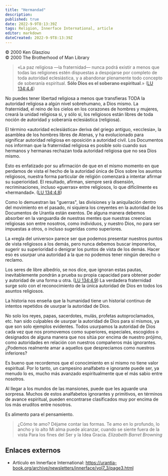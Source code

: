```yaml
---
title: "Hermandad"
description: 
published: true
date: 2022-9-9T8:13:39Z
tags: Religion, Innerface International, article
editor: markdown
dateCreated: 2022-9-9T8:13:39Z
---
```


<p class="v-card v-sheet theme--light grey lighten-3 px-2">© 2000 Ken Glasziou<br>© 2000 The Brotherhood of Man Library</p>

> «La paz religiosa —la fraternidad— nunca podrá existir a menos que todas las religiones estén dispuestas a despojarse por completo de toda autoridad eclesiástica, y a abandonar plenamente todo concepto de soberanía espiritual. **Sólo Dios es el soberano espiritual**.» ([LU 134:4.4](/es/The_Urantia_Book/134#p4_4))

No puedes tener libertad religiosa a menos que transfieras TODA la autoridad religiosa a algún nivel sobrehumano, a Dios mismo. La fraternidad, el reino de los cielos en los corazones de hombres y mujeres, creará la unidad religiosa si, y sólo si, los religiosos están libres de toda noción de autoridad y soberanía eclesiástica (religiosa).

El término «autoridad eclesiástica» deriva del griego antiguo, «ecclesia», la asamblea de los hombres libres de Atenas, y ha evolucionado para significar autoridad religiosa en oposición a autoridad civil. Los Documentos nos informan que la fraternidad religiosa es posible solo cuando sus hermanos y hermanas rechazan toda autoridad religiosa que no sea Dios mismo.

Esto es enfatizado por su afirmación de que en el mismo momento en que perdamos de vista el hecho de la autoridad única de Dios sobre los asuntos religiosos, nuestra forma particular de religión comenzará a intentar afirmar su superioridad. El resultado, afirman, siempre será disensión, recriminaciones, incluso «guerras» entre religiosos, lo que difícilmente es «hermandad». ([LU 134:4.8](/es/The_Urantia_Book/134#p4_8))

Como lo demuestran las "guerras", las divisiones y la aniquilación dentro del movimiento en el pasado, ni siquiera los creyentes en la autoridad de los Documentos de Urantia están exentos. De alguna manera debemos absorber en la vanguardia de nuestras mentes que nuestras creencias religiosas son entre nosotros, como individuos, y nuestro Dios, no para ser impuestas a otros, o incluso sugeridas como superiores.

La «regla del universo» parece ser que podemos presentar nuestros puntos de vista religiosos a los demás, pero nunca debemos buscar imponerlos, sugerir su superioridad o denigrar los puntos de vista de los demás. Hacer eso es usurpar una autoridad a la que no podemos tener ningún derecho o reclamo.

Los seres de libre albedrío, se nos dice, que ignoran estas pautas, inevitablemente pondrán a prueba su propia capacidad para obtener poder y autoridad de una forma u otra. ([LU 134:4.9](/es/The_Urantia_Book/134#p4_9)) La verdadera fraternidad surge solo con el reconocimiento de la única autoridad de Dios en todos los asuntos religiosos.

La historia nos enseña que la humanidad tiene un historial continuo de intentos repetidos de usurpar la autoridad de Dios.

No solo los reyes, papas, sacerdotes, mulás, profetas autoproclamados, etc. han sido culpables de usurpar la autoridad de Dios para sí mismos, ya que son solo ejemplos evidentes. Todos usurpamos la autoridad de Dios cada vez que nos promovemos como superiores, especiales, escogidos o designados de alguna manera que nos sitúa por encima de nuestro prójimo, como autoridades en relación con nuestros compañeros más ignorantes. ¿Podemos realmente amar a aquellos que despreciamos como nuestros inferiores?

Es bueno que recordemos que el conocimiento en sí mismo no tiene valor espiritual. Por lo tanto, un campesino analfabeto e ignorante puede ser, ya menudo lo es, mucho más avanzado espiritualmente que el más sabio entre nosotros.

Al llegar a los mundos de las mansiones, puede que les aguarde una sorpresa. Muchos de estos analfabetos ignorantes y primitivos, en términos de avance espiritual, pueden encontrarse clasificados muy por encima de los más eruditos entre nosotros.

Es alimento para el pensamiento.

> ¿Cómo te amo? Déjame contar las formas.
> Te amo en lo profundo, lo ancho y lo alto
> Mi alma puede alcanzar, cuando se siente fuera de la vista
> Para los fines del Ser y la Idea Gracia.
> _Elizabeth Barret Browning_

## Enlaces externos

- Artículo en Innerface International: https://urantia-book.org/archive/newsletters/innerface/vol7_3/page3.html


